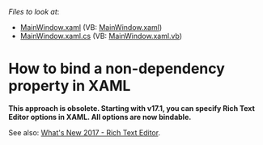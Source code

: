 <!-- default file list -->
*Files to look at*:

* [MainWindow.xaml](./CS/MainWindow.xaml) (VB: [MainWindow.xaml](./VB/MainWindow.xaml))
* [MainWindow.xaml.cs](./CS/MainWindow.xaml.cs) (VB: [MainWindow.xaml.vb](./VB/MainWindow.xaml.vb))
<!-- default file list end -->
# How to bind a non-dependency property in XAML


<p><strong>This approach is obsolete. Starting with v17.1, you can specify Rich Text Editor options in XAML. All options are now bindable.</strong></p>
<p>See also: <a href="https://www.devexpress.com/Subscriptions/New-2017-1.xml#wpf">What's New 2017 - Rich Text Editor</a>.</p>



